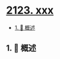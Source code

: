 # [2123. xxx](https://github.com/Tdahuyou/TNotes.leetcode/tree/main/notes/2123.%20xxx)

<!-- region:toc -->

- [1. 📝 概述](#1--概述)

<!-- endregion:toc -->

## 1. 📝 概述
